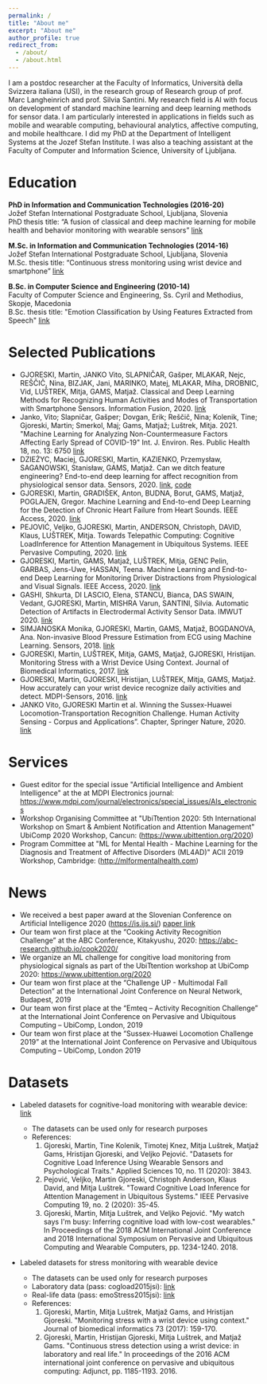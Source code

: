 ```yaml
---
permalink: /
title: "About me"
excerpt: "About me"
author_profile: true
redirect_from: 
  - /about/
  - /about.html
---
```

I am a postdoc researcher at the Faculty of Informatics, Università della Svizzera italiana (USI), in the research group of Research group of prof. Marc Langheinrich and prof. Silvia Santini. My research field is AI with focus on development of standard machine learning and deep learning methods for sensor data. I am particularly interested in applications in fields such as mobile and wearable computing, behavioural analytics, affective computing, and mobile healthcare. I did my PhD at the Department of Intelligent Systems at the Jozef Stefan Institute. I was also a teaching assistant at the Faculty of Computer and Information Science, University of Ljubljana. 


Education
======
**PhD in Information and Communication Technologies (2016-20)**<br/>
Jožef Stefan International Postgraduate School, Ljubljana, Slovenia<br/>
PhD thesis title: “A fusion of classical and deep machine learning for mobile health and behavior monitoring with wearable sensors” [link](https://www.dropbox.com/s/ax91oreldv1928l/Martin_Gjoreski_PhD%20-%20FINAL.pdf?dl=0)
<br/>

**M.Sc. in Information and Communication Technologies (2014-16)**<br/>
Jožef Stefan International Postgraduate School, Ljubljana, Slovenia<br/>
M.Sc. thesis title: “Continuous stress monitoring using wrist device and smartphone” [link](https://www.researchgate.net/publication/308611962_CONTINUOUS_STRESS_MONITORING_USING_A_WRIST_DEVICE_AND_A_SMARTPHONE)
<br/>

**B.Sc. in Computer Science and Engineering (2010-14)**<br/>
Faculty of Computer Science and Engineering, Ss. Cyril and Methodius, Skopje, Macedonia<br/>
B.Sc. thesis title: "Emotion Classification by Using Features Extracted from Speech" [link](http://www.informatica.si/index.php/informatica/article/view/719)
<br/>

Selected Publications
======
* GJORESKI, Martin, JANKO Vito, SLAPNIČAR, Gašper, MLAKAR, Nejc, REŠČIČ, Nina, BIZJAK, Jani, MARINKO, Matej, MLAKAR, Miha, DROBNIC, Vid, LUŠTREK, Mitja, GAMS, Matjaž. Classical and Deep Learning Methods for Recognizing Human Activities and Modes of Transportation with Smartphone Sensors. Information Fusion, 2020. [link](https://martingjoreski.github.io/files/InfFusion.pdf)
* Janko, Vito; Slapničar, Gašper; Dovgan, Erik; Reščič, Nina; Kolenik, Tine; Gjoreski, Martin; Smerkol, Maj; Gams, Matjaž; Luštrek, Mitja. 2021. "Machine Learning for Analyzing Non-Countermeasure Factors Affecting Early Spread of COVID-19" Int. J. Environ. Res. Public Health 18, no. 13: 6750 [link](https://www.mdpi.com/1660-4601/18/13/6750)
* DZIEŻYC, Maciej, GJORESKI, Martin, KAZIENKO, Przemysław, SAGANOWSKI, Stanisław, GAMS, Matjaž. Can we ditch feature engineering? End-to-end deep learning for affect recognition from physiological sensor data. Sensors, 2020. [link](https://www.mdpi.com/1424-8220/20/22/6535), [code](https://github.com/Emognition/dl-4-tsc)
* GJORESKI, Martin, GRADIŠEK, Anton, BUDNA, Borut, GAMS, Matjaž, POGLAJEN, Gregor. Machine Learning and End-to-end Deep Learning for the Detection of Chronic Heart Failure from Heart Sounds. IEEE Access, 2020. [link](https://martingjoreski.github.io/files/08967080.pdf)
* PEJOVIĆ, Veljko, GJORESKI, Martin, ANDERSON, Christoph, DAVID, Klaus, LUŠTREK, Mitja. Towards Telepathic Computing: Cognitive LoadInference for Attention Management in Ubiquitous Systems. IEEE Pervasive Computing, 2020. [link](https://martingjoreski.github.io/files/09067018.pdf)
* GJORESKI, Martin, GAMS, Matjaž, LUŠTREK, Mitja, GENC Pelin, GARBAS, Jens-Uwe, HASSAN, Teena. Machine Learning and End-to-end Deep Learning for Monitoring Driver Distractions from Physiological and Visual Signals. IEEE Access, 2020. [link](https://martingjoreski.github.io/files/09062481.pdf)
* GASHI, Shkurta, DI LASCIO, Elena, STANCU, Bianca, DAS SWAIN, Vedant, GJORESKI, Martin, MISHRA Varun, SANTINI, Silvia. Automatic Detection of Artifacts in Electrodermal Activity Sensor Data. IMWUT 2020. [link](https://dl.acm.org/doi/10.1145/3397316)
* SIMJANOSKA Monika, GJORESKI, Martin, GAMS, Matjaž, BOGDANOVA, Ana. Non-invasive Blood Pressure Estimation from ECG using Machine Learning. Sensors, 2018. [link](https://martingjoreski.github.io/files/sensors-18-01160.pdf)
* GJORESKI, Martin, LUŠTREK, Mitja, GAMS, Matjaž, GJORESKI, Hristijan. Monitoring Stress with a Wrist Device Using Context. Journal of Biomedical Informatics, 2017. [link](https://martingjoreski.github.io/files/1-s2.0-S1532046417301855-main.pdf)
* GJORESKI, Martin, GJORESKI, Hristijan, LUŠTREK, Mitja, GAMS, Matjaž. How accurately can your wrist device recognize daily activities and detect. MDPI-Sensors, 2016. [link](https://martingjoreski.github.io/files/sensors-16-00800.pdf)
* JANKO Vito, GJORESKI Martin et al. Winning the Sussex-Huawei Locomotion-Transportation Recognition Challenge. Human Activity Sensing - Corpus and Applications”. Chapter, Springer Nature, 2020. [link](https://link.springer.com/chapter/10.1007/978-3-030-13001-5_15)


Services
======
* Guest editor for the special issue "Artificial Intelligence and Ambient Intelligence" at the at MDPI Electronics journal: <https://www.mdpi.com/journal/electronics/special_issues/AIs_electronics>
* Workshop Organising Committee at "UbiTtention 2020: 5th International Workshop on
Smart & Ambient Notification and Attention Management" UbiComp 2020 Workshop, Cancun: (<https://www.ubittention.org/2020>)
* Program Committee at "ML for Mental Health - Machine Learning for the Diagnosis and Treatment of Affective Disorders (ML4AD)"
ACII 2019 Workshop, Cambridge: (<http://mlformentalhealth.com>)<br/>


News
======
* We received a best paper award at the Slovenian Conference on Artificial Intelligence 2020 (https://is.ijs.si/) [paper link](https://martingjoreski.github.io/files/Gjoreski-Bayesian-IS2020_Final.pdf)
* Our team won first place at the “Cooking Activity Recognition Challenge” at the ABC Conference, Kitakyushu, 2020: https://abc-research.github.io/cook2020/
* We organize an ML challenge for congitive load monitoring from physiological signals as part of the UbiTtention workshop at UbiComp 2020: <https://www.ubittention.org/2020>
* Our team won first place at the “Challenge UP - Multimodal Fall Detection” at the International Joint Conference on Neural Network, Budapest, 2019
* Our team won first place at the “Emteq – Activity Recognition Challenge” at the International Joint Conference on Pervasive and Ubiquitous Computing – UbiComp, London, 2019
* Our team won first place at the “Sussex-Huawei Locomotion Challenge 2019” at the International Joint Conference on Pervasive and Ubiquitous Computing – UbiComp, London 2019


Datasets
======
* Labeled datasets for cognitive-load monitoring with wearable device: [link](https://martingjoreski.github.io/files/CogDatasets.rar)
  * The datasets can be used only for research purposes
  * References:
    1. Gjoreski, Martin, Tine Kolenik, Timotej Knez, Mitja Luštrek, Matjaž Gams, Hristijan Gjoreski, and Veljko Pejović. "Datasets for Cognitive Load Inference Using Wearable Sensors and Psychological Traits." Applied Sciences 10, no. 11 (2020): 3843.
    2. Pejović, Veljko, Martin Gjoreski, Christoph Anderson, Klaus David, and Mitja Luštrek. "Toward Cognitive Load Inference for Attention Management in Ubiquitous Systems." IEEE Pervasive Computing 19, no. 2 (2020): 35-45.
    3. Gjoreski, Martin, Mitja Luštrek, and Veljko Pejović. "My watch says I'm busy: Inferring cognitive load with low-cost wearables." In Proceedings of the 2018 ACM International Joint Conference and 2018 International Symposium on Pervasive and Ubiquitous Computing and Wearable Computers, pp. 1234-1240. 2018.
    
* Labeled datasets for stress monitoring with wearable device
  * The datasets can be used only for research purposes
  * Laboratory data (pass: cogload2015jsi): [link](https://drive.google.com/file/d/0BxLdQJAk5AoARGRZejZZX2xQUmc/view?usp=sharing)
  * Real-life data (pass: emoStress2015jsi): [link](https://drive.google.com/open?id=15UJnXKo96XN3Lke2H-nxnOksI4pkHih0)
  * References:
    1. Gjoreski, Martin, Mitja Luštrek, Matjaž Gams, and Hristijan Gjoreski. "Monitoring stress with a wrist device using context." Journal of biomedical informatics 73 (2017): 159-170.
    2. Gjoreski, Martin, Hristijan Gjoreski, Mitja Luštrek, and Matjaž Gams. "Continuous stress detection using a wrist device: in laboratory and real life." In proceedings of the 2016 ACM international joint conference on pervasive and ubiquitous computing: Adjunct, pp. 1185-1193. 2016.
